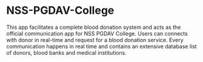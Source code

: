 # NSS-PGDAV-College

This app facilitates a complete blood donation system and acts as the official communication app for NSS PGDAV College. Users can connects with donor in real-time and request for a blood donation service. Every communication happens in real time and contains an extensive database list of donors, blood banks and medical institutions.
